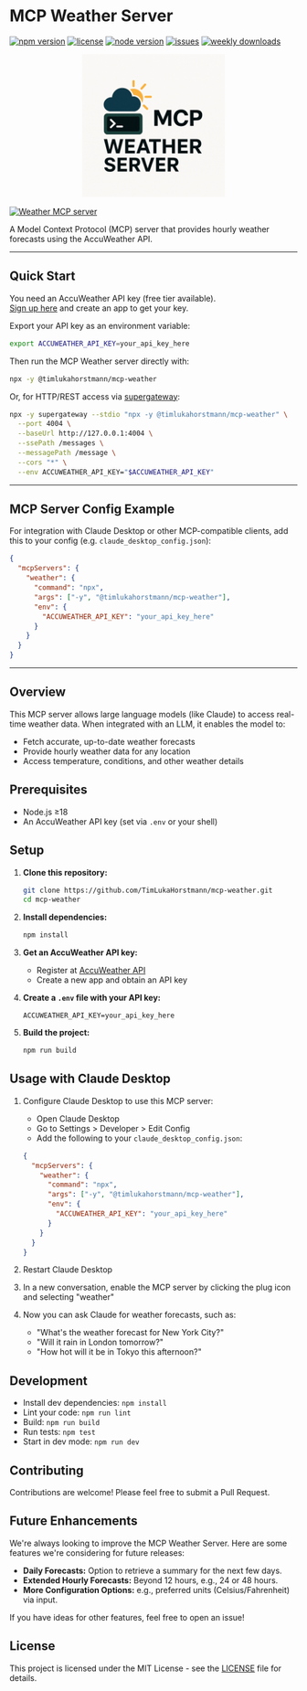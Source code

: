 # MCP Weather Server

[![npm version](https://img.shields.io/npm/v/@timlukahorstmann/mcp-weather)](https://www.npmjs.com/package/@timlukahorstmann/mcp-weather)
[![license](https://img.shields.io/github/license/TimLukaHorstmann/mcp-weather)](https://github.com/TimLukaHorstmann/mcp-weather/blob/main/LICENSE)
[![node version](https://img.shields.io/node/v/@timlukahorstmann/mcp-weather)](https://www.npmjs.com/package/@timlukahorstmann/mcp-weather)
[![issues](https://img.shields.io/github/issues/TimLukaHorstmann/mcp-weather)](https://github.com/TimLukaHorstmann/mcp-weather/issues)
[![weekly downloads](https://img.shields.io/npm/dw/@timlukahorstmann/mcp-weather)](https://www.npmjs.com/package/@timlukahorstmann/mcp-weather)

<p align="center">
  <img src="logo.png" alt="MCP Weather Server Logo" width="250"/>
</p>

<a href="https://glama.ai/mcp/servers/@TimLukaHorstmann/mcp-weather">
  <img width="380" height="200" src="https://glama.ai/mcp/servers/@TimLukaHorstmann/mcp-weather/badge" alt="Weather MCP server" />
</a>

A Model Context Protocol (MCP) server that provides hourly weather forecasts using the AccuWeather API.

---

## Quick Start

You need an AccuWeather API key (free tier available).  
[Sign up here](https://developer.accuweather.com/) and create an app to get your key.

Export your API key as an environment variable:

```bash
export ACCUWEATHER_API_KEY=your_api_key_here
```

Then run the MCP Weather server directly with:

```bash
npx -y @timlukahorstmann/mcp-weather
```

Or, for HTTP/REST access via [supergateway](https://github.com/supercorp-ai/supergateway):

```bash
npx -y supergateway --stdio "npx -y @timlukahorstmann/mcp-weather" \
  --port 4004 \
  --baseUrl http://127.0.0.1:4004 \
  --ssePath /messages \
  --messagePath /message \
  --cors "*" \
  --env ACCUWEATHER_API_KEY="$ACCUWEATHER_API_KEY"
```

---

## MCP Server Config Example

For integration with Claude Desktop or other MCP-compatible clients, add this to your config (e.g. `claude_desktop_config.json`):

```json
{
  "mcpServers": {
    "weather": {
      "command": "npx",
      "args": ["-y", "@timlukahorstmann/mcp-weather"],
      "env": {
        "ACCUWEATHER_API_KEY": "your_api_key_here"
      }
    }
  }
}
```

---

## Overview

This MCP server allows large language models (like Claude) to access real-time weather data. When integrated with an LLM, it enables the model to:

- Fetch accurate, up-to-date weather forecasts
- Provide hourly weather data for any location
- Access temperature, conditions, and other weather details

## Prerequisites

- Node.js ≥18  
- An AccuWeather API key (set via `.env` or your shell)

## Setup

1. **Clone this repository:**
   ```bash
   git clone https://github.com/TimLukaHorstmann/mcp-weather.git
   cd mcp-weather
   ```

2. **Install dependencies:**
   ```bash
   npm install
   ```

3. **Get an AccuWeather API key:**
   - Register at [AccuWeather API](https://developer.accuweather.com/)
   - Create a new app and obtain an API key

4. **Create a `.env` file with your API key:**
   ```
   ACCUWEATHER_API_KEY=your_api_key_here
   ```

5. **Build the project:**
   ```bash
   npm run build
   ```

## Usage with Claude Desktop

1. Configure Claude Desktop to use this MCP server:
   - Open Claude Desktop
   - Go to Settings > Developer > Edit Config
   - Add the following to your `claude_desktop_config.json`:

   ```json
   {
     "mcpServers": {
       "weather": {
         "command": "npx",
         "args": ["-y", "@timlukahorstmann/mcp-weather"],
         "env": {
           "ACCUWEATHER_API_KEY": "your_api_key_here"
         }
       }
     }
   }
   ```

2. Restart Claude Desktop

3. In a new conversation, enable the MCP server by clicking the plug icon and selecting "weather"

4. Now you can ask Claude for weather forecasts, such as:
   - "What's the weather forecast for New York City?"
   - "Will it rain in London tomorrow?"
   - "How hot will it be in Tokyo this afternoon?"

## Development

- Install dev dependencies: `npm install`
- Lint your code:           `npm run lint`  
- Build:                    `npm run build`  
- Run tests:                `npm test`
- Start in dev mode:        `npm run dev`

## Contributing

Contributions are welcome! Please feel free to submit a Pull Request.

## Future Enhancements

We're always looking to improve the MCP Weather Server. Here are some features we're considering for future releases:

-   **Daily Forecasts:** Option to retrieve a summary for the next few days.
-   **Extended Hourly Forecasts:** Beyond 12 hours, e.g., 24 or 48 hours.
-   **More Configuration Options:** e.g., preferred units (Celsius/Fahrenheit) via input.

If you have ideas for other features, feel free to open an issue!

## License

This project is licensed under the MIT License - see the [LICENSE](LICENSE) file for details.